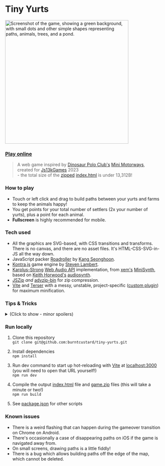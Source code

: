 # Tiny Yurts

<img src="https://github.com/burntcustard/tiny-yurts/blob/main/screenshot-bigx2.png?raw=true" width="400" alt="Screenshot of the game, showing a green background, with small dots and other simple shapes representing paths, animals, trees, and a pond."/>

### [Play online](https://burnt.io/tiny-yurts/)

> A web game inspired by [Dinosaur Polo Club's](https://dinopoloclub.com/) [Mini Motorways](https://dinopoloclub.com/games/mini-motorways/), created for [Js13kGames](https://js13kgames.com/) 2023  
> \- the total size of the [zipped](dist/game.zip) [index.html](dist/index.html) is under 13,312B!

### How to play

- Touch or left click and drag to build paths between your yurts and farms to keep the animals happy!
- You get points for your total number of settlers (2x your number of yurts), plus a point for each animal.
- __Fullscreen__ is highly recommended for mobile.

### Tech used
- All the graphics are SVG-based, with CSS transitions and transforms. There is no canvas, and there are no asset files. It's HTML-CSS-SVG-in-JS all the way down.
- JavaScript packer [Roadroller](https://lifthrasiir.github.io/roadroller/) by [Kang Seonghoon](https://mearie.org/).
- [Kontra.js](https://straker.github.io/kontra/) game engine by [Steven Lambert](https://stevenklambert.com/).
- [Karplus-Strong](https://en.wikipedia.org/wiki/Karplus%E2%80%93Strong_string_synthesis) [Web Audio API](https://developer.mozilla.org/en-US/docs/Web/API/Web_Audio_API) implementation, from [xem's](https://xem.github.io/) [MiniSynth](https://github.com/xem/js1k19/blob/gh-pages/miniSynth/index.html), based on [Keith Horwood's](https://keithwhor.com/) [audiosynth](https://github.com/keithwhor/audiosynth).
- [JSZip](https://stuk.github.io/jszip/) _and_ [advzip-bin](https://github.com/elliot-nelson/advzip-bin) for zip compression.
- [Vite](https://vitejs.dev/) and [Terser](https://terser.org/) with a messy, unstable, project-specific ([custom plugin](plugins/vite-js13k.js)) for maximum minification.

### Tips & Tricks
<details>
<summary>(Click to show - minor spoilers)</summary>  
<p>
  <ul>
    <li>You can build paths while the game is paused, if you need a little more time to think.</li>
    <li>You can delete the path that comes with the starting farm!</li>
    <li>Paths cannot be build over water, so to connect a fish farm you have to join a path to the end of the stepping stones.</li>
    <li>Distance is the most important factor when determining how well a yurt can cope with a farms demands.</li>
    <li>You don't have to connect every yurt!</li>
    <li>You can send your settlers through other farms. If the farm is of a different type, it won't interfere at all, however if it's a farm of the same type, the settlers are more likely to head there than travel through it to the further away one.</li>
    <li>Your settlers may get stuck at farms if they have no way home. You'll have to re-build a path for them to get back to their own yurt before they can help out again.</li>
    <li>Diagonal paths use fewer path tiles to go a further distance, but because they are further, it will take settlers longer to get to their destinations for the same number of grid-cells traversed.</li>
    <li>Farms have a "needyness" based on the animal type, times the number of animals minus 1, times a subtle difficulty-over-time curve. For example a farm with two adult oxen and one baby, will have 2 × [ox demand number] × [difficulty scaling].</li>
    <li>Farms issue capacity is based of the total number of adults, times 3. For example a farm with two adult oxen and one baby, will have 2 (adults) × 3 = 6 capacity, which is represented by the two starting (!) and then 4 segments in the pop-up issue indicator. This means you have to deal with farms with only two adults quickly!</li>
  <ul>
</p>
</details>

### Run locally

1. Clone this repository  
   `git clone git@github.com:burntcustard/tiny-yurts.git`

2. Install dependencies  
  `npm install`

3. Run dev command to start up hot-reloading with [Vite](https://vitejs.dev/) at [localhost:3000](http://localhost:3000/)  (you will need to open that URL yourself!)  
  `npm run dev`

4. Compile the output [index.html](dist/index.html) file and [game.zip]((dist/game.zip)) files (this will take a minute or two!)  
   `npm run build`

5. See [package.json](package.json) for other scripts

### Known issues

- There is a weird flashing that can happen during the gameover transition on Chrome on Android.
- There's occasionally a case of disappearing paths on iOS if the game is navigated away from.
- On small screens, drawing paths is a little fiddly!
- There is a bug which allows building paths off the edge of the map, which cannot be deleted.
